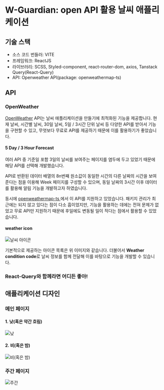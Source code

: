 # W-Guardian: open API 활용 날씨 애플리케이션

## 기술 스택

- 소스 코드 번들러: VITE
- 프레임워크: ReactJS
- 라이브러리: SCSS, Styled-component, react-router-dom, axios, Tanstack Query(React-Query)
- API: Openweather API(package: openweathermap-ts)



## API

### OpenWeather

[OpenWeather](https://openweathermap.org/api) API는 날씨 애플리케이션을 만들기에 최적화된 기능을 제공합니다. 현재 날씨, 시간별 날씨, 30일 날씨, 5일 / 3시간 단위 날씨 등 다양한 API를 받아서 기능을 구현할 수 있고, 무엇보다 무료로 API를 제공하기 때문에 이를 활용하기가 좋았습니다.

#### 5 Day / 3 Hour Forecast

여러 API 중 기준일 포함 3일의 날씨를 보여주는 페이지를 염두에 두고 있었기 때문에 해당 API를 선택해 개발했습니다.

API로 반환된 데이터 배열의 8n번째 원소값이 동일한 시간의 다른 날짜의 시간을 보여준다는 점을 이용해 Week 페이지를 구성할 수 있으며, 동일 날짜의 3시간 이후 데이터를 활용해 알림 기능을 개발하고자 하였습니다.

동시에 [openweathermap-ts
](https://www.npmjs.com/package/openweathermap-ts)에서 이 API를 지원하고 있었습니다. 패키지 관리가 최근에는 되지 않고 있다는 점이 다소 흠이었지만, 기능을 활용하는 데에는 전혀 문제가 없었고 무료 API만 지원하기 때문에 후일에도 변동될 일이 적다는 점에서 활용할 수 있었습니다.

#### weather icon

![날씨 아이콘](public/readme/image.png)

기본적으로 제공하는 아이콘 목록은 위 이미지와 같습니다. 더불어서 **Weather condition code**로 날씨 정보를 함께 전달해 이를 바탕으로 기능을 개발할 수 있습니다.

### React-Query와 함께라면 어디든 좋아!



## 애플리케이션 디자인

### 메인 페이지

#### 1. 낮(혹은 약간 흐림)

![낮](public/readme/day.png)

#### 2. 비(혹은 밤)

![비(혹은 밤)](public/readme/rain.png)

### 주간 페이지

![주간](public/readme/week.png)

